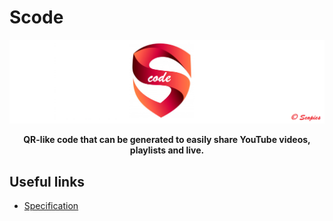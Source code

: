 # Scode

![Logo](https://raw.githubusercontent.com/MaksGovor/Images/master/Voting-system/logoScode.png)

<p align="center"><b>QR-like code that can be generated to easily share YouTube videos, playlists and live.</b></p>

## Useful links

- [Specification](https://github.com/Scopics/scode/blob/main/docs/SPECIFICATION.md)
